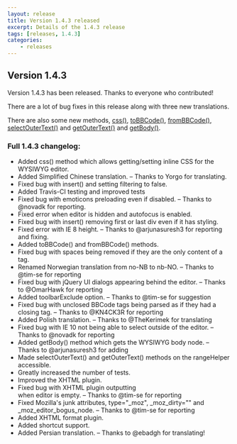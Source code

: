 ```yaml
---
layout: release
title: Version 1.4.3 released
excerpt: Details of the 1.4.3 release
tags: [releases, 1.4.3]
categories:
    - releases
---
```

## Version 1.4.3

Version 1.4.3 has been released. Thanks to everyone who contributed!

There are a lot of bug fixes in this release along with three new translations.

There are also some new methods, [css()][css], [toBBCode()][tobbode], [fromBBCode()][frombbode], [selectOuterText()][selectOuterText] and [getOuterText()][getOuterText] and [getBody()][getbody].

 [css]: /api/sceditor/css/
 [tobbode]: /documentation/plugins/bbcode/#toBBCode
 [frombbode]: /documentation/plugins/bbcode/#fromBBCode
 [selectOuterText]: /api/rangehelper/selectoutertext/
 [getOuterText]: /api/rangehelper/getoutertext/
 [getbody]: /api/sceditor/getbody/


### Full 1.4.3 changelog:

<div class="well">
	<ul>
		<li>Added css() method which allows getting/setting inline CSS for the WYSIWYG editor.</li>
		<li>Added Simplified Chinese translation.
		 &ndash; Thanks to Yorgo for translating.</li>
		<li>Fixed bug with insert() and setting filtering to false.</li>
		<li>Added Travis-CI testing and improved tests</li>
		<li>Fixed bug with emoticons preloading even if disabled.
		 &ndash; Thanks to @novadk for reporting.</li>
		<li>Fixed error when editor is hidden and autofocus is enabled.</li>
		<li>Fixed bug with insert() removing first or last div even if it has styling.</li>
		<li>Fixed error with IE 8 height.
		 &ndash; Thanks to @arjunasuresh3 for reporting and fixing.</li>
		<li>Added toBBCode() and fromBBCode() methods.</li>
		<li>Fixed bug with spaces being removed if they are the only content of a tag.</li>
		<li>Renamed Norwegian translation from no-NB to nb-NO.
		 &ndash; Thanks to @tim-se for reporting</li>
		<li>Fixed bug with jQuery UI dialogs appearing behind the editor.
		 &ndash; Thanks to @OmarHawk for reporting</li>
		<li>Added toolbarExclude option.
		 &ndash; Thanks to @tim-se for suggestion</li>
		<li>Fixed bug with unclosed BBCode tags being parsed as if they had a closing tag.
		 &ndash; Thanks to @KN4CK3R for reporting</li>
		<li>Added Polish translation.
		 &ndash; Thanks to @TheKerimek for translating</li>
		<li>Fixed bug with IE 10 not being able to select outside of the editor.
		 &ndash; Thanks to @novadk for reporting</li>
		<li>Added getBody() method which gets the WYSIWYG body node.
		 &ndash; Thanks to @arjunasuresh3 for adding</li>
		<li>Made selectOuterText() and getOuterText() methods on the rangeHelper accessible.</li>
		<li>Greatly increased the number of tests.</li>
		<li>Improved the XHTML plugin.</li>
		<li>Fixed bug with XHTML plugin outputting <br /> when editor is empty.
		 &ndash; Thanks to @tim-se for reporting</li>
		<li>Fixed Mozilla's junk attributes, type="_moz", _moz_dirty="" and _moz_editor_bogus_node.
		 &ndash; Thanks to @tim-se for reporting</li>
		<li>Added XHTML format plugin.</li>
		<li>Added shortcut support.</li>
		<li>Added Persian translation.
		 &ndash; Thanks to @ebadgh for translating!</li>
	</ul>
</div>
